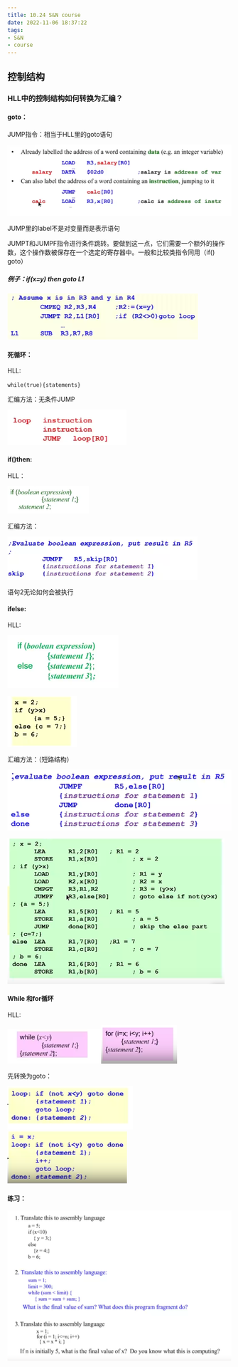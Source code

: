 ```yaml
---
title: 10.24 S&N course
date: 2022-11-06 18:37:22
tags:
- S&N
- course
---
```


## 控制结构



### HLL中的控制结构如何转换为汇编？

#### goto：

JUMP指令：相当于HLL里的goto语句

![image-20221106184601249](10-24-S-N-course/image-20221106184601249.png)

JUMP里的label不是对变量而是表示语句

JUMPT和JUMPF指令进行条件跳转。要做到这一点，它们需要一个额外的操作数，这个操作数被保存在一个选定的寄存器中。一般和比较类指令同用（if() goto）

##### 例子：if(x=y) then goto L1

![image-20221106190419292](10-24-S-N-course/image-20221106190419292.png)

#### 死循环：

HLL:

`while(true){statements}`

汇编方法：无条件JUMP

![image-20221106190739123](10-24-S-N-course/image-20221106190739123.png)

#### if()then:

HLL：

![image-20221106190903699](10-24-S-N-course/image-20221106190903699.png)

汇编方法：

![image-20221106191202286](10-24-S-N-course/image-20221106191202286.png)

语句2无论如何会被执行

#### ifelse:

HLL:

![image-20221106195847415](10-24-S-N-course/image-20221106195847415.png)

![image-20221106200139607](10-24-S-N-course/image-20221106200139607.png)

汇编方法：（短路结构）

![image-20221106195904975](10-24-S-N-course/image-20221106195904975.png)

![image-20221106200155466](10-24-S-N-course/image-20221106200155466.png)

#### While 和for循环

HLL:

![image-20221107014643792](10-24-S-N-course/image-20221107014643792.png)![image-20221107015003773](10-24-S-N-course/image-20221107015003773.png)

先转换为goto：

![image-20221107014909829](10-24-S-N-course/image-20221107014909829.png)![image-20221107015032966](10-24-S-N-course/image-20221107015032966.png)

#### 练习：

![image-20221107015217483](10-24-S-N-course/image-20221107015217483.png)
